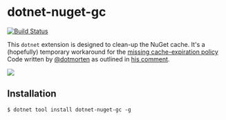 # dotnet-nuget-gc

[![Build Status](https://terrajobst.visualstudio.com/dotnet-nuget-gc/_apis/build/status/terrajobst.dotnet-nuget-gc?branchName=master)](https://terrajobst.visualstudio.com/dotnet-nuget-gc/_build/latest?definitionId=15)

This `dotnet` extension is designed to clean-up the NuGet cache. It's a
(hopefully) temporary workaround for the [missing cache-expiration
policy][nuget-issue] Code written by [@dotmorten] as outlined in [his
comment][code-origin].

[![](docs/thumbnail.png)](https://www.youtube.com/watch?v=2nNJly4uim0)

[@dotmorten]: https://githun.com/dotMorten
[nuget-issue]: https://github.com/NuGet/Home/issues/4980
[code-origin]: https://github.com/NuGet/Home/issues/4980#issuecomment-432512640

## Installation

    $ dotnet tool install dotnet-nuget-gc -g
